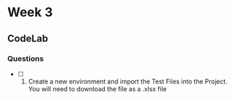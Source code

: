 # Week 3

## CodeLab

### Questions

- [ ] 1. Create a new environment and import the Test Files into the Project. You will need to download the file as a .xlsx file